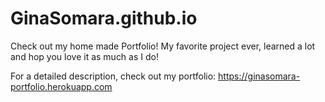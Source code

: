 # GinaSomara.github.io

Check out my home made Portfolio! My favorite project ever, learned a lot and hop you love it as much as I do! 

For a detailed description, check out my portfolio: https://ginasomara-portfolio.herokuapp.com

